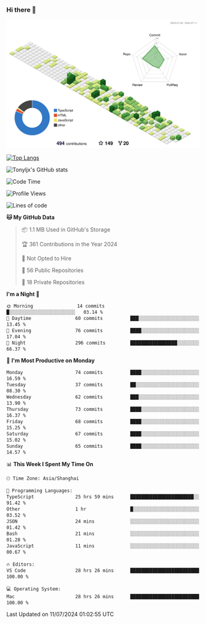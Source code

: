 ### Hi there 👋

![](./profile-3d-contrib/profile-green-animate.svg)

 

[![Top Langs](https://github-readme-stats.vercel.app/api/top-langs/?username=tonyljx)](https://github.com/anuraghazra/github-readme-stats)

![Tonyljx's GitHub stats](https://github-readme-stats.vercel.app/api?username=tonyljx&theme=default&show_icons=true)

 

<!--START_SECTION:waka-->
![Code Time](http://img.shields.io/badge/Code%20Time-465%20hrs%2044%20mins-blue)

![Profile Views](http://img.shields.io/badge/Profile%20Views-6-blue)

![Lines of code](https://img.shields.io/badge/From%20Hello%20World%20I%27ve%20Written-589.6%20thousand%20lines%20of%20code-blue)

**🐱 My GitHub Data** 

> 📦 1.1 MB Used in GitHub's Storage 
 > 
> 🏆 361 Contributions in the Year 2024
 > 
> 🚫 Not Opted to Hire
 > 
> 📜 56 Public Repositories 
 > 
> 🔑 18 Private Repositories 
 > 
**I'm a Night 🦉** 

```text
🌞 Morning                14 commits          █░░░░░░░░░░░░░░░░░░░░░░░░   03.14 % 
🌆 Daytime                60 commits          ███░░░░░░░░░░░░░░░░░░░░░░   13.45 % 
🌃 Evening                76 commits          ████░░░░░░░░░░░░░░░░░░░░░   17.04 % 
🌙 Night                  296 commits         █████████████████░░░░░░░░   66.37 % 
```
📅 **I'm Most Productive on Monday** 

```text
Monday                   74 commits          ████░░░░░░░░░░░░░░░░░░░░░   16.59 % 
Tuesday                  37 commits          ██░░░░░░░░░░░░░░░░░░░░░░░   08.30 % 
Wednesday                62 commits          ███░░░░░░░░░░░░░░░░░░░░░░   13.90 % 
Thursday                 73 commits          ████░░░░░░░░░░░░░░░░░░░░░   16.37 % 
Friday                   68 commits          ████░░░░░░░░░░░░░░░░░░░░░   15.25 % 
Saturday                 67 commits          ████░░░░░░░░░░░░░░░░░░░░░   15.02 % 
Sunday                   65 commits          ████░░░░░░░░░░░░░░░░░░░░░   14.57 % 
```


📊 **This Week I Spent My Time On** 

```text
🕑︎ Time Zone: Asia/Shanghai

💬 Programming Languages: 
TypeScript               25 hrs 59 mins      ███████████████████████░░   91.42 % 
Other                    1 hr                █░░░░░░░░░░░░░░░░░░░░░░░░   03.52 % 
JSON                     24 mins             ░░░░░░░░░░░░░░░░░░░░░░░░░   01.42 % 
Bash                     21 mins             ░░░░░░░░░░░░░░░░░░░░░░░░░   01.28 % 
JavaScript               11 mins             ░░░░░░░░░░░░░░░░░░░░░░░░░   00.67 % 

🔥 Editors: 
VS Code                  28 hrs 26 mins      █████████████████████████   100.00 % 

💻 Operating System: 
Mac                      28 hrs 26 mins      █████████████████████████   100.00 % 
```


 Last Updated on 11/07/2024 01:02:55 UTC
<!--END_SECTION:waka-->
